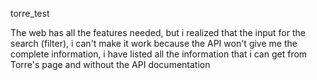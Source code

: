 torre_test


The web has all the features needed, but i realized that the input for the search (filter), i can't make it work because the API won't give me the complete information, i have listed all the information that i can get from Torre's page and without the API documentation
